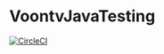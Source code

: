 # VoontvJavaTesting

[![CircleCI](https://circleci.com/gh/voquanghoa/VoontvJavaTesting.svg?style=svg)](https://circleci.com/gh/voquanghoa/VoontvJavaTesting)